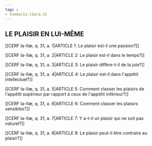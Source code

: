 ```yaml
---
tags : 
- Summa/Ia-IIæ/q.31
---
```


## LE PLAISIR EN LUI-MÊME

[[CERF Ia-IIæ, q. 31, a. 1|ARTICLE 1: Le plaisir est-il une passion?]]

[[CERF Ia-IIæ, q. 31, a. 2|ARTICLE 2: Le plaisir est-il dans le temps?]]

[[CERF Ia-IIæ, q. 31, a. 3|ARTICLE 3: Le plaisir diffère-t-il de la joie?]]

[[CERF Ia-IIæ, q. 31, a. 4|ARTICLE 4: Le plaisir est-il dans l'appétit intellectuel?]]

[[CERF Ia-IIæ, q. 31, a. 5|ARTICLE 5: Comment classer les plaisirs de l'appétit supérieur par rapport à ceux de l'appétit inférieur?]]

[[CERF Ia-IIæ, q. 31, a. 6|ARTICLE 6: Comment classer les plaisirs sensibles?]]

[[CERF Ia-IIæ, q. 31, a. 7|ARTICLE 7: Y a-t-il un plaisir qui ne soit pas naturel?]]

[[CERF Ia-IIæ, q. 31, a. 8|ARTICLE 8: Le plaisir peut-il être contraire au plaisir?]]

